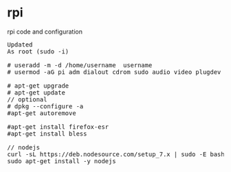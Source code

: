 # rpi
rpi code and configuration



<pre>
Updated 
As root (sudo -i)

# useradd -m -d /home/username  username
# usermod -aG pi adm dialout cdrom sudo audio video plugdev games users input netdev gpio i2c spi cwc

# apt-get upgrade
# apt-get update
// optional
# dpkg --configure -a
#apt-get autoremove

#apt-get install firefox-esr
#apt-get install bless

// nodejs
curl -sL https://deb.nodesource.com/setup_7.x | sudo -E bash -
sudo apt-get install -y nodejs


</pre>
